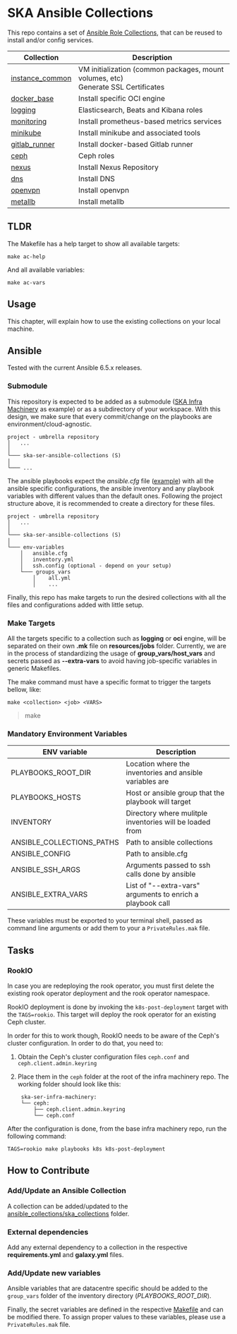 # SKA Ansible Collections

This repo contains a set of [Ansible Role Collections](https://docs.ansible.com/ansible/latest/user_guide/collections_using.html), that can be reused to install and/or config services.


| Collection                                                                | Description                                                                            |
| ------------------------------------------------------------------------- | -------------------------------------------------------------------------------------- |
| [instance_common](./ansible_collections/ska_collections/instance_common/) | VM initialization (common packages, mount volumes, etc) <br> Generate SSL Certificates |
| [docker_base](./ansible_collections/ska_collections/docker_base/)         | Install specific OCI engine                                                            |
| [logging](./ansible_collections/ska_collections/logging/)                 | Elasticsearch, Beats and Kibana roles                                                  |
| [monitoring](./ansible_collections/ska_collections/monitoring/)           | Install prometheus-based metrics services                                              |
| [minikube](./ansible_collections/ska_collections/minikube/)               | Install minikube and associated tools                                                  |
| [gitlab_runner](./ansible_collections/ska_collections/gitlab_runner/)     | Install docker-based Gitlab runner                                                     |
| [ceph](./ansible_collections/ska_collections/ceph/)                       | Ceph roles                                                                             |
| [nexus](./ansible_collections/ska_collections/nexus/)                     | Install Nexus Repository                                                               |
| [dns](./ansible_collections/ska_collections/dns/)                         | Install DNS                                                                            |
| [openvpn](./ansible_collections/ska_collections/openvpn/)                 | Install openvpn                                                                        |
| [metallb](./ansible_collections/ska_collections/metallb/)                 | Install metallb                                                                        |

## TLDR

The Makefile has a help target to show all available targets:

```
make ac-help
```

And all available variables:

```
make ac-vars

```

## Usage

This chapter, will explain how to use the existing collections on your local machine.

## Ansible

Tested with the current Ansible 6.5.x releases.

### Submodule

This repository is expected to be added as a submodule ([SKA Infra Machinery](https://gitlab.com/ska-telescope/sdi/ska-ser-infra-machinery)
as example) or as a subdirectory of your workspace. With this design, we make sure that every commit/change on the playbooks are environment/cloud-agnostic.


```
project - umbrella repository
│   ...
│
└─── ska-ser-ansible-collections (S)
│
└─── ...
```

The ansible playbooks expect the *ansible.cfg* file ([example](https://gitlab.com/ska-telescope/sdi/ska-ser-infra-machinery/-/blob/main/datacentres/stfc-techops/production/installation/ansible.cfg))
with all the ansible specific configurations, the ansible inventory and any playbook
variables with different values than the default ones.
Following the project structure above, it is recommended to create a directory for these files.

```
project - umbrella repository
│   ...
│
└─── ska-ser-ansible-collections (S)
│
└─── env-variables
    │   ansible.cfg
    │   inventory.yml
    │   ssh.config (optional - depend on your setup)
    └─── groups_vars
        │    all.yml
        │    ...
```

Finally, this repo has make targets to run the desired collections with all the files and configurations added with
little setup.

### Make Targets

All the targets specific to a collection such as **logging** or **oci** engine,
will be separated on their own **.mk** file on **resources/jobs** folder. Currently, we are in the process of standardizing the usage of **group_vars/host_vars** and secrets passed as **--extra-vars** to avoid having job-specific variables in generic Makefiles.

The make command must have a specific format to trigger the targets bellow, like:

```
make <collection> <job> <VARS>
```

> make


### Mandatory Environment Variables

| ENV variable              | Description                                                |
| ------------------------- | ---------------------------------------------------------- |
| PLAYBOOKS_ROOT_DIR        | Location where the inventories and ansible variables are   |
| PLAYBOOKS_HOSTS           | Host or ansible group that the playbook will target        |
| INVENTORY                 | Directory where mulitple inventories will be loaded from   |
| ANSIBLE_COLLECTIONS_PATHS | Path to ansible collections                                |
| ANSIBLE_CONFIG            | Path to ansible.cfg                                        |
| ANSIBLE_SSH_ARGS          | Arguments passed to ssh calls done by ansible              |
| ANSIBLE_EXTRA_VARS        | List of "--extra-vars" arguments to enrich a playbook call |

These variables must be exported to your terminal shell, passed as
command line arguments or add them to your a `PrivateRules.mak` file.

## Tasks

### RookIO

In case you are redeploying the rook operator, you must first delete the existing rook operator deployment and the rook operator namespace.

RookIO deployment is done by invoking the `k8s-post-deployment` target with the `TAGS=rookio`. This target will deploy the rook operator for an existing Ceph cluster.

In order for this to work though, RookIO needs to be aware of the Ceph's cluster configuration. In order to do that, you need to:

1. Obtain the Ceph's cluster configuration files `ceph.conf` and `ceph.client.admin.keyring`
2. Place them in the `ceph` folder at the root of the infra machinery repo. The working folder should look like this:

        ska-ser-infra-machinery:
        └── ceph:
            ├── ceph.client.admin.keyring
            └── ceph.conf

After the configuration is done, from the base infra machinery repo, run the following command:

```
TAGS=rookio make playbooks k8s k8s-post-deployment
```
## How to Contribute

### Add/Update an Ansible Collection
A collection can be added/updated to the [ansible_collections/ska_collections](./ansible_collections/ska_collections/) folder.

### External dependencies
Add any external dependency to a collection in the respective **requirements.yml** and **galaxy.yml** files.

### Add/Update new variables
Ansible variables that are datacentre specific should be added to the `group_vars` folder of the inventory directory (*PLAYBOOKS_ROOT_DIR*).

Finally, the secret variables are defined in the respective [Makefile](./Makefile) and can be modified there. To assign proper values to these variables, please use a `PrivateRules.mak` file.